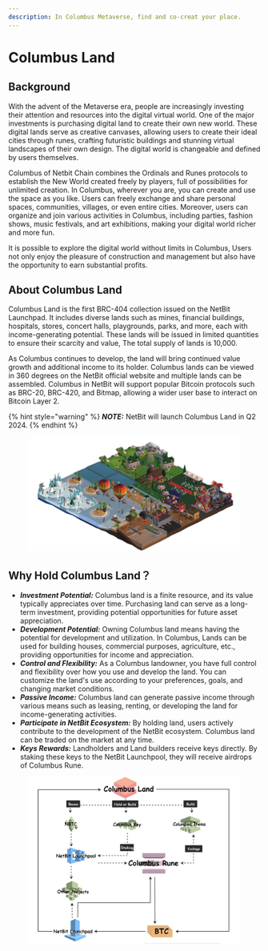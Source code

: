 ```yaml
---
description: In Columbus Metaverse, find and co-creat your place.
---
```


# Columbus Land

## Background

With the advent of the Metaverse era, people are increasingly investing their attention and resources into the digital virtual world. One of the major investments is purchasing digital land to create their own new world. These digital lands serve as creative canvases, allowing users to create their ideal cities through runes, crafting futuristic buildings and stunning virtual landscapes of their own design. The digital world is changeable and defined by users themselves.&#x20;

Columbus of Netbit Chain combines the Ordinals and Runes protocols to establish the New World created freely by players, full of possibilities for unlimited creation. In Columbus, wherever you are, you can create and use the space as you like. Users can freely exchange and share personal spaces, communities, villages, or even entire cities. Moreover, users can organize and join various activities in Columbus, including parties, fashion shows, music festivals, and art exhibitions, making your digital world richer and more fun.&#x20;

It is possible to explore the digital world without limits in Columbus, Users not only enjoy the pleasure of construction and management but also have the opportunity to earn substantial profits.

## About Columbus Land

Columbus Land is the first BRC-404 collection issued on the NetBit Launchpad. It includes diverse lands such as mines, financial buildings, hospitals, stores, concert halls, playgrounds, parks, and more, each with income-generating potential. These lands will be issued in limited quantities to ensure their scarcity and value, The total supply of lands is 10,000.

As Columbus continues to develop, the land will bring continued value growth and additional income to its holder. Columbus lands can be viewed in 360 degrees on the NetBit official website and multiple lands can be assembled. Columbus in NetBit will support popular Bitcoin protocols such as BRC-20, BRC-420, and Bitmap, allowing a wider user base to interact on Bitcoin Layer 2.

{% hint style="warning" %}
_**NOTE:**_ NetBit will launch Columbus Land in Q2 2024.
{% endhint %}

<figure><img src="../.gitbook/assets/town_2_2.png" alt=""><figcaption></figcaption></figure>

## Why Hold Columbus Land？

* _**Investment Potential:**_ Columbus land is a finite resource, and its value typically appreciates over time. Purchasing land can serve as a long-term investment, providing potential opportunities for future asset appreciation.&#x20;
* _**Development Potential:**_ Owning Columbus land means having the potential for development and utilization. In Columbus, Lands can be used for building houses, commercial purposes, agriculture, etc., providing opportunities for income and appreciation.&#x20;
* _**Control and Flexibility:**_ As a Columbus landowner, you have full control and flexibility over how you use and develop the land. You can customize the land's use according to your preferences, goals, and changing market conditions.&#x20;
* _**Passive Income:**_ Columbus land can generate passive income through various means such as leasing, renting, or developing the land for income-generating activities.&#x20;
* _**Participate in NetBit Ecosystem:**_ By holding land, users actively contribute to the development of the NetBit ecosystem. Columbus land can be traded on the market at any time.
* _**Keys Rewards:**_ Landholders and Land builders receive keys directly. By staking these keys to the NetBit Launchpool, they will receive airdrops of Columbus Rune.

<figure><img src="../.gitbook/assets/ecology.png" alt=""><figcaption></figcaption></figure>
